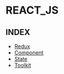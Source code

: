 # REACT_JS
## INDEX
- [Redux](https://github.com/Kang-Dowook/TIL/blob/master/REACT_JS/Redux.md)
- [Component](https://github.com/Kang-Dowook/TIL/blob/master/REACT_JS/Component.md)
- [State](https://github.com/Kang-Dowook/TIL/blob/master/REACT_JS/State.md)
- [Toolkit](https://github.com/Kang-Dowook/TIL/blob/master/REACT_JS/Redux_Toolkit.md)